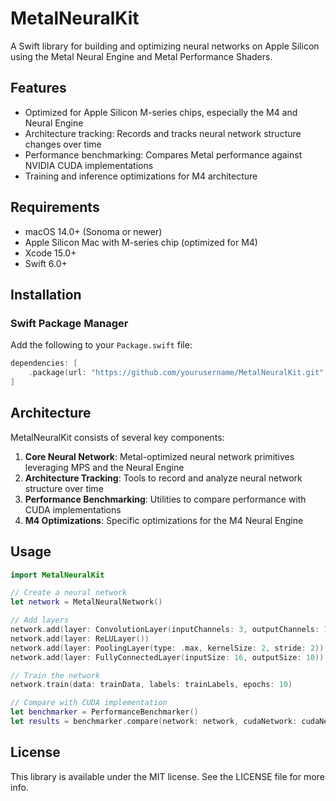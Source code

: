 # MetalNeuralKit

A Swift library for building and optimizing neural networks on Apple Silicon using the Metal Neural Engine and Metal Performance Shaders.

## Features

- Optimized for Apple Silicon M-series chips, especially the M4 and Neural Engine
- Architecture tracking: Records and tracks neural network structure changes over time
- Performance benchmarking: Compares Metal performance against NVIDIA CUDA implementations
- Training and inference optimizations for M4 architecture

## Requirements

- macOS 14.0+ (Sonoma or newer)
- Apple Silicon Mac with M-series chip (optimized for M4)
- Xcode 15.0+
- Swift 6.0+

## Installation

### Swift Package Manager

Add the following to your `Package.swift` file:

```swift
dependencies: [
    .package(url: "https://github.com/yourusername/MetalNeuralKit.git", from: "0.1.0")
]
```

## Architecture

MetalNeuralKit consists of several key components:

1. **Core Neural Network**: Metal-optimized neural network primitives leveraging MPS and the Neural Engine
2. **Architecture Tracking**: Tools to record and analyze neural network structure over time
3. **Performance Benchmarking**: Utilities to compare performance with CUDA implementations
4. **M4 Optimizations**: Specific optimizations for the M4 Neural Engine

## Usage

```swift
import MetalNeuralKit

// Create a neural network
let network = MetalNeuralNetwork()

// Add layers
network.add(layer: ConvolutionLayer(inputChannels: 3, outputChannels: 16, kernelSize: 3))
network.add(layer: ReLULayer())
network.add(layer: PoolingLayer(type: .max, kernelSize: 2, stride: 2))
network.add(layer: FullyConnectedLayer(inputSize: 16, outputSize: 10))

// Train the network
network.train(data: trainData, labels: trainLabels, epochs: 10)

// Compare with CUDA implementation
let benchmarker = PerformanceBenchmarker()
let results = benchmarker.compare(network: network, cudaNetwork: cudaNetwork)
```

## License

This library is available under the MIT license. See the LICENSE file for more info. 